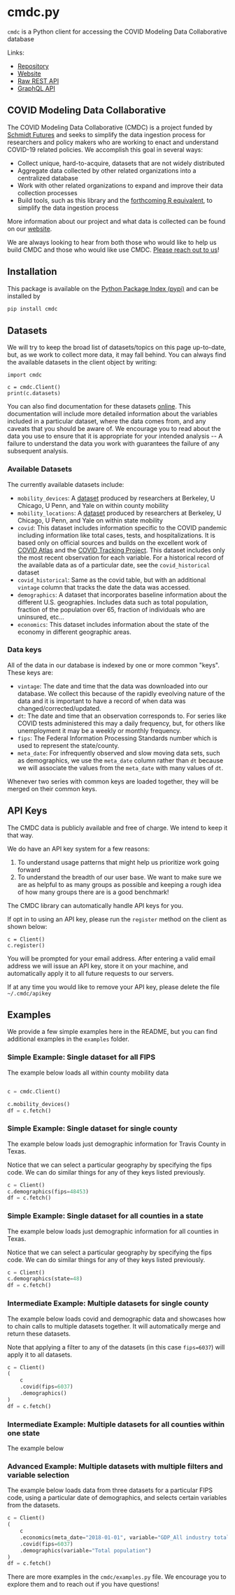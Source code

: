 # cmdc.py

`cmdc` is a Python client for accessing the COVID Modeling Data Collaborative database

Links:

- [Repository](https://github.com/valorumdata/cmdc.py)
- [Website](https://covid.valorum.ai/)
- [Raw REST API](https://covid.valorum.ai/rest-api)
- [GraphQL API](https://covid.valorum.ai/graphql-api)

## COVID Modeling Data Collaborative

The COVID Modeling Data Collaborative (CMDC) is a project funded by [Schmidt Futures](https://schmidtfutures.com/) and seeks to simplify the data ingestion process for researchers and policy makers who are working to enact and understand COVID-19 related policies. We accomplish this goal in several ways:

- Collect unique, hard-to-acquire, datasets that are not widely distributed
- Aggregate data collected by other related organizations into a centralized database
- Work with other related organizations to expand and improve their data collection processes
- Build tools, such as this library and the [forthcoming R equivalent](covid.valorum.ai), to simplify the data ingestion process

More information about our project and what data is collected can be found on our [website](https://covid.valorum.ai/).

We are always looking to hear from both those who would like to help us build CMDC and those who would like use CMDC. [Please reach out to us](https://covid.valorum.ai/contact)!

## Installation

This package is available on the [Python Package Index (pypi)](https://pypi.org/project/cmdc/) and can be installed by

```bash
pip install cmdc
```


## Datasets

We will try to keep the broad list of datasets/topics on this page up-to-date, but, as we work to collect more data, it may fall behind. You can always find the available datasets in the client object by writing:

```python3
import cmdc

c = cmdc.Client()
print(c.datasets)
```

You can also find documentation for these datasets [online](https://covid.valorum.ai/rest-api). This documentation will include more detailed information about the variables included in a particular dataset, where the data comes from, and any caveats that you should be aware of. We encourage you to read about the data you use to ensure that it is appropriate for your intended analysis -- A failure to understand the data you work with guarantees the failure of any subsequent analysis.

### Available Datasets

The currently available datasets include:

- `mobility_devices`: A [dataset](https://github.com/COVIDExposureIndices/COVIDExposureIndices) produced by researchers at Berkeley, U Chicago, U Penn, and Yale on within county mobility
- `mobility_locations`: A [dataset](https://github.com/COVIDExposureIndices/COVIDExposureIndices) produced by researchers at Berkeley, U Chicago, U Penn, and Yale on within state mobility
- `covid`: This dataset includes information specific to the COVID pandemic including information like total cases, tests, and hospitalizations. It is based only on official sources and builds on the excellent work of [COVID Atlas](https://covidatlas.com/) and the [COVID Tracking Project](https://covidtracking.com/). This dataset includes only the most recent observation for each variable. For a historical record of the available data as of a particular date, see the `covid_historical` dataset
- `covid_historical`: Same as the covid table, but with an additional `vintage` column that tracks the date the data was accessed.
- `demographics`: A dataset that incorporates baseline information about the different U.S. geographies. Includes data such as total population, fraction of the population over 65, fraction of individuals who are uninsured, etc...
- `economics`: This dataset includes information about the state of the economy in different geographic areas.

### Data keys

All of the data in our database is indexed by one or more common "keys". These keys are:

- `vintage`: The date and time that the data was downloaded into our database. We collect this because of the rapidly eveolving nature of the data and it is important to have a record of when data was changed/corrected/updated.
- `dt`: The date and time that an observation corresponds to. For series like COVID tests administered this may a daily frequency, but, for others like unemployment it may be a weekly or monthly frequency.
- `fips`: The Federal Information Processing Standards number which is used to represent the state/county.
- `meta_date`: For infrequently observed and slow moving data sets, such as demographics, we use the `meta_date` column rather than `dt` because we will associate the values from the `meta_date` with many values of `dt`.

Whenever two series with common keys are loaded together, they will be merged on their common keys.

## API Keys

The CMDC data is publicly available and free of charge. We intend to keep it that way.

We do have an API key system for a few reasons:

1. To understand usage patterns that might help us prioritize work going forward
2. To understand the breadth of our user base. We want to make sure we are as helpful to as many groups as possible and keeping a rough idea of how many groups there are is a good benchmark!

The CMDC library can automatically handle API keys for you.

If opt in to using an API key, please run the `register` method on the client as shown below:

```python3
c = Client()
c.register()
```

You will be prompted for your email address. After entering a valid email address we will issue an API key, store it on your machine, and automatically apply it to all future requests to our servers.

If at any time you would like to remove your API key, please delete the file `~/.cmdc/apikey`

## Examples

We provide a few simple examples here in the README, but you can find additional examples in the `examples` folder.

### Simple Example: Single dataset for all FIPS

The example below loads all within county mobility data

```python

c = cmdc.Client()

c.mobility_devices()
df = c.fetch()
```

### Simple Example: Single dataset for single county

The example below loads just demographic information for Travis County in Texas.

Notice that we can select a particular geography by specifying the fips code. We can do similar things for any of they keys listed previously.

```python
c = Client()
c.demographics(fips=48453)
df = c.fetch()
```

### Simple Example: Single dataset for all counties in a state

The example below loads just demographic information for all counties in Texas.

Notice that we can select a particular geography by specifying the fips code. We can do similar things for any of they keys listed previously.

```python
c = Client()
c.demographics(state=48)
df = c.fetch()
```


### Intermediate Example: Multiple datasets for single county

The example below loads covid and demographic data and showcases how to chain calls to multiple datasets together. It will automatically merge and return these datasets.

Note that applying a filter to any of the datasets (in this case `fips=6037`) will apply it to all datasets.

```python
c = Client()
(
    c
    .covid(fips=6037)
    .demographics()
)
df = c.fetch()
```

### Intermediate Example: Multiple datasets for all counties within one state

The example below

### Advanced Example: Multiple datasets with multiple filters and variable selection

The example below loads data from three datasets for a particular FIPS code, using a particular date of demographics, and selects certain variables from the datasets.

```python
c = Client()
(
    c
    .economics(meta_date="2018-01-01", variable="GDP_All industry total")
    .covid(fips=6037)
    .demographics(variable="Total population")
)
df = c.fetch()
```

There are more examples in the `cmdc/examples.py` file. We encourage you to explore them and to reach out if you have questions!

